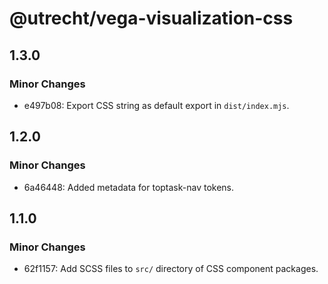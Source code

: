 # @utrecht/vega-visualization-css

## 1.3.0

### Minor Changes

- e497b08: Export CSS string as default export in `dist/index.mjs`.

## 1.2.0

### Minor Changes

- 6a46448: Added metadata for toptask-nav tokens.

## 1.1.0

### Minor Changes

- 62f1157: Add SCSS files to `src/` directory of CSS component packages.
